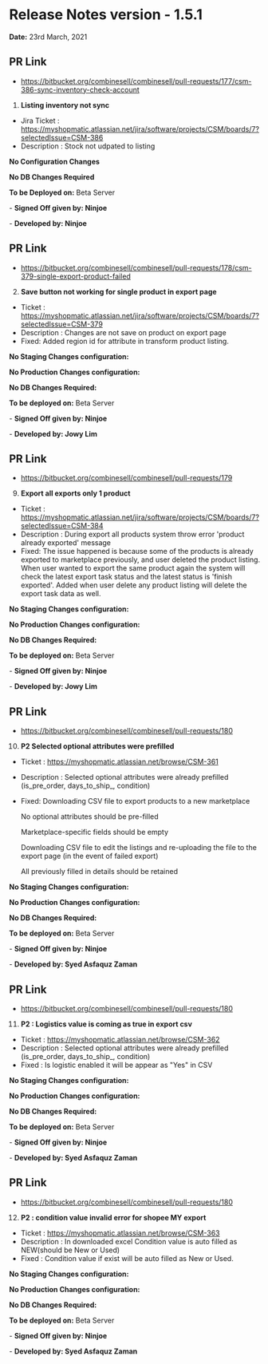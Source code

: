# Release Notes version - 1.5.1

**Date:** 23rd March, 2021

## PR Link 
- https://bitbucket.org/combinesell/combinesell/pull-requests/177/csm-386-sync-inventory-check-account

1. **Listing inventory not sync**

- Jira Ticket : https://myshopmatic.atlassian.net/jira/software/projects/CSM/boards/7?selectedIssue=CSM-386
- Description : Stock not udpated to listing 

**No Configuration Changes**

**No DB Changes Required**

**To be Deployed on:** Beta Server 

\- **Signed Off given by:  Ninjoe**

\- **Developed by: Ninjoe**

## PR Link
- https://bitbucket.org/combinesell/combinesell/pull-requests/178/csm-379-single-export-product-failed

2. **Save button not working for single product in export page**

- Ticket : https://myshopmatic.atlassian.net/jira/software/projects/CSM/boards/7?selectedIssue=CSM-379
- Description : Changes are not save on product on export page
- Fixed: Added region id for attribute in transform product listing.

**No Staging Changes configuration:**

**No Production Changes configuration:**

**No DB Changes Required:**

**To be deployed on:** Beta Server

\- **Signed Off given by: Ninjoe**

\- **Developed by: Jowy Lim**

## PR Link
- https://bitbucket.org/combinesell/combinesell/pull-requests/179

9. **Export all exports only 1 product**

- Ticket : https://myshopmatic.atlassian.net/jira/software/projects/CSM/boards/7?selectedIssue=CSM-384
- Description : During export all products system throw error 'product already exported' message
- Fixed: The issue happened is because some of the products is already exported to marketplace previously, and user deleted the product listing.
When user wanted to export the same product again the system will check the latest export task status and the latest status is 'finish exported'.
Added when user delete any product listing will delete the export task data as well.

**No Staging Changes configuration:**

**No Production Changes configuration:**

**No DB Changes Required:**

**To be deployed on:** Beta Server

\- **Signed Off given by: Ninjoe**

\- **Developed by: Jowy Lim**

## PR Link
- https://bitbucket.org/combinesell/combinesell/pull-requests/180

10. **P2 Selected optional attributes were prefilled**

- Ticket : https://myshopmatic.atlassian.net/browse/CSM-361
- Description : Selected optional attributes were already prefilled (is_pre_order, days_to_ship_, condition) 
- Fixed: 
    Downloading CSV file to export products to a new marketplace 

    No optional attributes should be pre-filled 

    Marketplace-specific fields should be empty

    Downloading CSV file to edit the listings and re-uploading the file to the export page (in the event of failed export)

    All previously filled in details should be retained

**No Staging Changes configuration:**

**No Production Changes configuration:**

**No DB Changes Required:**

**To be deployed on:** Beta Server

\- **Signed Off given by: Ninjoe**

\- **Developed by: Syed Asfaquz Zaman**


## PR Link
- https://bitbucket.org/combinesell/combinesell/pull-requests/180

11. **P2 : Logistics value is coming as true in export csv**

- Ticket : https://myshopmatic.atlassian.net/browse/CSM-362
- Description : Selected optional attributes were already prefilled (is_pre_order, days_to_ship_, condition) 
- Fixed : Is logistic enabled it will be appear as "Yes" in CSV
    
**No Staging Changes configuration:**

**No Production Changes configuration:**

**No DB Changes Required:**

**To be deployed on:** Beta Server

\- **Signed Off given by: Ninjoe**

\- **Developed by: Syed Asfaquz Zaman**


## PR Link
- https://bitbucket.org/combinesell/combinesell/pull-requests/180

12. **P2 : condition value invalid error for shopee MY export**

- Ticket : https://myshopmatic.atlassian.net/browse/CSM-363
- Description : In downloaded excel Condition value is auto filled as NEW(should be New or Used)
- Fixed : Condition value if exist will be  auto filled as New or Used.
    
**No Staging Changes configuration:**

**No Production Changes configuration:**

**No DB Changes Required:**

**To be deployed on:** Beta Server

\- **Signed Off given by: Ninjoe**

\- **Developed by: Syed Asfaquz Zaman**



